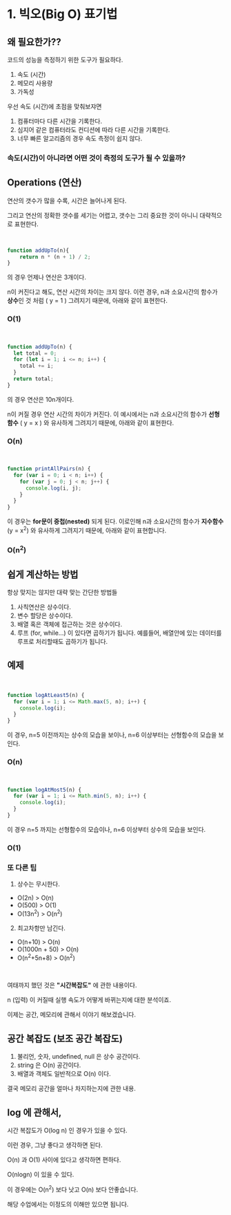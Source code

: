 # 1. 빅오(Big O) 표기법

## 왜 필요한가??
코드의 성능을 측정하기 위한 도구가 필요하다.
1. 속도 (시간)
2. 메모리 사용량
3. 가독성

우선 속도 (시간)에 초점을 맞춰보쟈면

1. 컴퓨터마다 다른 시간을 기록한다.
2. 심지어 같은 컴퓨터라도 컨디션에 따라 다른 시간을 기록한다.
3. 너무 빠른 알고리즘의 경우 속도 측정이 쉽지 않다.

### **속도(시간)이 아니라면 어떤 것이 측정의 도구가 될 수 있을까?**

## Operations (연산)
연산의 갯수가 많을 수록, 시간은 늘어나게 된다.

그리고 연산의 정확한 갯수를 세기는 어렵고, 갯수는 그리 중요한 것이 아니니 대략적으로 표현한다.

<br />

~~~ javascript
function addUpTo(n){
    return n * (n + 1) / 2;
}
~~~

의 경우 언제나 연산은 3개이다.

n이 커진다고 해도, 연산 시간의 차이는 크지 않다. 이런 경우, n과 소요시간의 함수가 **상수**인 것 처럼 ( y = 1 ) 그려지기 때문에, 아래와 같이 표현한다. 

### O(1)

<br />

~~~ javascript
function addUpTo(n) {
  let total = 0;
  for (let i = 1; i <= n; i++) {
    total += i;
  }
  return total;
}
~~~

의 경우 연산은 10n개이다.

n이 커질 경우 연산 시간의 차이가 커진다. 이 예시에서는 n과 소요시간의 함수가 **선형함수** ( y = x ) 와 유사하게 그려지기 때문에, 아래와 같이 표현한다.

### O(n)

<br />

~~~ javascript
function printAllPairs(n) {
  for (var i = 0; i < n; i++) {
    for (var j = 0; j < n; j++) {
      console.log(i, j);
    }
  }
}
~~~

이 경우는 **for문이 중첩(nested)** 되게 된다. 이로인해 n과 소요시간의 함수가 **지수함수** (y = x<sup>2</sup>) 와 유사하게 그려지기 때문에, 아래와 같이 표현합니다.

### O(n<sup>2</sup>)

## 쉽게 계산하는 방법

항상 맞지는 않지만 대략 맞는 간단한 방법들

1. 사칙연산은 상수이다.
2. 변수 할당은 상수이다.
3. 배열 혹은 객체에 접근하는 것은 상수이다.
4. 루프 (for, while...) 이 있다면 곱하기가 됩니다. 
예를들어, 배열안에 있는 데이터를 루프로 처리할때도 곱하기가 됩니다. 

## 예제

<br />

~~~ javascript
function logAtLeast5(n) {
  for (var i = 1; i <= Math.max(5, n); i++) {
    console.log(i);
  }
}
~~~

이 경우, n=5 이전까지는 상수의 모습을 보이나, n=6 이상부터는 선형함수의 모습을 보인다.

### O(n)

<br />

~~~ javascript
function logAtMost5(n) {
  for (var i = 1; i <= Math.min(5, n); i++) {
    console.log(i);
  }
}
~~~

이 경우 n=5 까지는 선형함수의 모습이나, n=6 이상부터 상수의 모습을 보인다.

### O(1)



### 또 다른 팁

1. 상수는 무시한다.
- O(2n) > O(n)
- O(500) > O(1)
- O(13n<sup>2</sup>) > O(n<sup>2</sup>)

2. 최고차항만 남긴다.
- O(n+10) > O(n)
- O(1000n + 50) > O(n)
- O(n<sup>2</sup>+5n+8) > O(n<sup>2</sup>)

<br />

여태까지 했던 것은 **"시간복잡도"** 에 관한 내용이다.

n (입력) 이 커질때 실행 속도가 어떻게 바뀌는지에 대한 분석이죠.

이제는 공간, 메모리에 관해서 이야기 해보겠습니다.



## 공간 복잡도 (보조 공간 복잡도)

1. 불리언, 숫자, undefined, null 은 상수 공간이다.
2. string 은 O(n) 공간이다.
3. 배열과 객체도 일반적으로 O(n) 이다.

결국 메모리 공간을 얼마나 차지하는지에 관한 내용.

## log 에 관해서,

시간 복잡도가 O(log n) 인 경우가 있을 수 있다.

이런 경우, 그냥 좋다고 생각하면 된다.

O(n) 과 O(1) 사이에 있다고 생각하면 편하다.

O(nlogn) 이 있을 수 있다.

이 경우에는 O(n<sup>2</sup>) 보다 낫고 O(n) 보다 안좋습니다.

해당 수업에서는 이정도의 이해만 있으면 됩니다.

